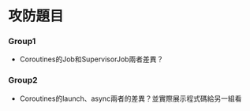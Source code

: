 # 攻防題目

### **Group1**

* Coroutines的Job和SupervisorJob兩者差異？

### **Group2**

* Coroutines的launch、async兩者的差異？並實際展示程式碼給另一組看



